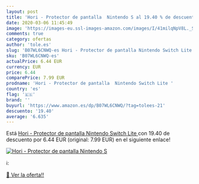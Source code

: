 ```yaml
---
layout: post
title: 'Hori - Protector de pantalla  Nintendo S al 19.40 % de descuento'
date: 2020-03-06 11:45:49
image: 'https://images-eu.ssl-images-amazon.com/images/I/41milqNpV8L._SL400_.jpg'
comments: true
category: ofertas
author: 'tole.es'
slug: 'B07WL6CNWQ-es Hori - Protector de pantalla Nintendo Switch Lite'
sku: 'B07WL6CNWQ-es'
actualPrice: 6.44 EUR
currency: EUR
price: 6.44
comparePrice: 7.99 EUR
prodname: 'Hori - Protector de pantalla  Nintendo Switch Lite '
country: 'es'
flag: '🇪🇸'
brand: ''
buyurl: 'https://www.amazon.es/dp/B07WL6CNWQ/?tag=tolees-21'
descuento: '19.40'
average: '6.635'
---
```


Está [Hori - Protector de pantalla  Nintendo Switch Lite ](https://www.amazon.es/dp/B07WL6CNWQ/?tag=tolees-21) con 19.40 de descuento por 6.44 EUR (original: 7.99 EUR) en el siguiente enlace!

[![Hori - Protector de pantalla  Nintendo S](https://images-eu.ssl-images-amazon.com/images/I/41milqNpV8L._SL400_.jpg)](https://www.amazon.es/dp/B07WL6CNWQ/?tag=tolees-21)

ℹ️:


[🛒 Ver la oferta!!](https://www.amazon.es/dp/B07WL6CNWQ/?tag=tolees-21)

